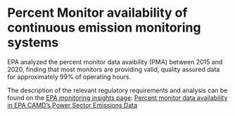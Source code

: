 # Percent Monitor availability of continuous emission monitoring systems 

EPA analyzed the percent monitor data avaibility (PMA) between 2015 and 2020, finding that most monitors are providing valid, quality assured data for approximately 99% of operating hours.

The description of the relevant regulatory requirements and analysis can be found on the [EPA monitoring insights page](https://www.epa.gov/airmarkets/monitoring-insights): [Percent monitor data availability in EPA CAMD’s Power Sector Emissions Data](https://www.epa.gov/system/files/documents/2021-07/monitoring-insights-pma.pdf)
